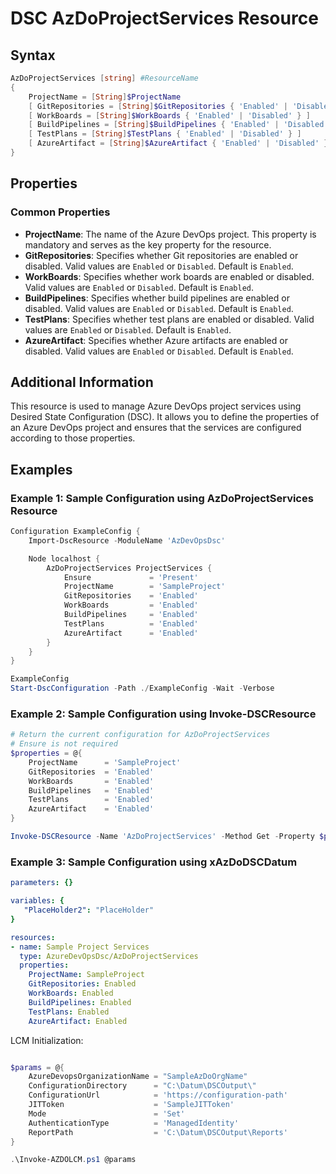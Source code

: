 # DSC AzDoProjectServices Resource

## Syntax

```PowerShell
AzDoProjectServices [string] #ResourceName
{
    ProjectName = [String]$ProjectName
    [ GitRepositories = [String]$GitRepositories { 'Enabled' | 'Disabled' } ]
    [ WorkBoards = [String]$WorkBoards { 'Enabled' | 'Disabled' } ]
    [ BuildPipelines = [String]$BuildPipelines { 'Enabled' | 'Disabled' } ]
    [ TestPlans = [String]$TestPlans { 'Enabled' | 'Disabled' } ]
    [ AzureArtifact = [String]$AzureArtifact { 'Enabled' | 'Disabled' } ]
}
```

## Properties

### Common Properties

- **ProjectName**: The name of the Azure DevOps project. This property is mandatory and serves as the key property for the resource.
- **GitRepositories**: Specifies whether Git repositories are enabled or disabled. Valid values are `Enabled` or `Disabled`. Default is `Enabled`.
- **WorkBoards**: Specifies whether work boards are enabled or disabled. Valid values are `Enabled` or `Disabled`. Default is `Enabled`.
- **BuildPipelines**: Specifies whether build pipelines are enabled or disabled. Valid values are `Enabled` or `Disabled`. Default is `Enabled`.
- **TestPlans**: Specifies whether test plans are enabled or disabled. Valid values are `Enabled` or `Disabled`. Default is `Enabled`.
- **AzureArtifact**: Specifies whether Azure artifacts are enabled or disabled. Valid values are `Enabled` or `Disabled`. Default is `Enabled`.

## Additional Information

This resource is used to manage Azure DevOps project services using Desired State Configuration (DSC). It allows you to define the properties of an Azure DevOps project and ensures that the services are configured according to those properties.

## Examples

### Example 1: Sample Configuration using AzDoProjectServices Resource

```PowerShell
Configuration ExampleConfig {
    Import-DscResource -ModuleName 'AzDevOpsDsc'

    Node localhost {
        AzDoProjectServices ProjectServices {
            Ensure             = 'Present'
            ProjectName        = 'SampleProject'
            GitRepositories    = 'Enabled'
            WorkBoards         = 'Enabled'
            BuildPipelines     = 'Enabled'
            TestPlans          = 'Enabled'
            AzureArtifact      = 'Enabled'
        }
    }
}

ExampleConfig
Start-DscConfiguration -Path ./ExampleConfig -Wait -Verbose
```

### Example 2: Sample Configuration using Invoke-DSCResource

```PowerShell
# Return the current configuration for AzDoProjectServices
# Ensure is not required
$properties = @{
    ProjectName      = 'SampleProject'
    GitRepositories  = 'Enabled'
    WorkBoards       = 'Enabled'
    BuildPipelines   = 'Enabled'
    TestPlans        = 'Enabled'
    AzureArtifact    = 'Enabled'
}

Invoke-DSCResource -Name 'AzDoProjectServices' -Method Get -Property $properties -ModuleName 'AzureDevOpsDsc'
```

### Example 3: Sample Configuration using xAzDoDSCDatum

```YAML
parameters: {}

variables: {
   "PlaceHolder2": "PlaceHolder"  
}

resources:
- name: Sample Project Services
  type: AzureDevOpsDsc/AzDoProjectServices
  properties:
    ProjectName: SampleProject
    GitRepositories: Enabled
    WorkBoards: Enabled
    BuildPipelines: Enabled
    TestPlans: Enabled
    AzureArtifact: Enabled
```

LCM Initialization:

```PowerShell

$params = @{
    AzureDevopsOrganizationName = "SampleAzDoOrgName"
    ConfigurationDirectory      = "C:\Datum\DSCOutput\"
    ConfigurationUrl            = 'https://configuration-path'
    JITToken                    = 'SampleJITToken'
    Mode                        = 'Set'
    AuthenticationType          = 'ManagedIdentity'
    ReportPath                  = 'C:\Datum\DSCOutput\Reports'
}

.\Invoke-AZDOLCM.ps1 @params
```

